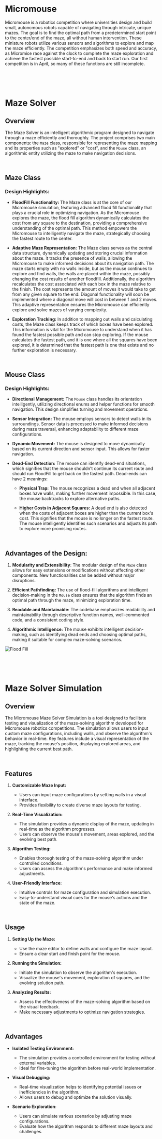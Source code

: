 # Micromouse

Micromouse is a robotics competition where universities design and build small, autonomous robots capable of navigating through intricate, unique mazes. The goal is to find the optimal path from a predetermined start point to the center/end of the maze, all without human intervention. These miniature robots utilize various sensors and algorithms to explore and map the maze efficiently. The competition emphasizes both speed and accuracy, as Micromice race against the clock to complete the maze exploration and achieve the fastest possible start-to-end and back to start run. Our first competition is in April, so many of these functions are still incomplete. 

<br><br><br>

# Maze Solver

## Overview

The Maze Solver is an intelligent algorithmic program designed to navigate through a maze efficiently and thoroughly. The project comprises two main components: the `Maze` class, responsible for representing the maze mapping and its properties such as "explored" or "cost", and the `Mouse` class, an algorithmic entity utilizing the maze to make navigation decisions.

<br>

## Maze Class

### Design Highlights:

- **FloodFill Functionality:** The Maze class is at the core of our Micromouse simulation, featuring advanced flood fill functionality that plays a crucial role in optimizing navigation. As the Micromouse explores the maze, the flood fill algorithm dynamically calculates the cost from any square to the destination, providing a comprehensive understanding of the optimal path. This method empowers the Micromouse to intelligently navigate the maze, strategically choosing the fastest route to the center.


- **Adaptive Maze Representation:** The Maze class serves as the central data structure, dynamically updating and storing crucial information about the maze. It tracks the presence of walls, allowing the Micromouse to make informed decisions about its navigation path. The maze starts empty with no walls inside, but as the mouse continues to explore and find walls, the walls are placed within the maze, possibly changing the cost results of another floodfill. Additionally, the algorithm recalculates the cost associated with each box in the maze relative to the finish. The cost represents the amount of moves it would take to get from any given square to the end. Diagonal functionality will soon be implemented where a diagonal move will cost in between 1 and 2 moves. This adaptive representation ensures the Micromouse can efficiently explore and solve mazes of varying complexity.


- **Exploration Tracking:** In addition to mapping out walls and calculating costs, the Maze class keeps track of which boxes have been explored. This information is vital for the Micromouse to understand when it has found the fastest possible path and can stop exploring. If the mouse calculates the fastest path, and it is one where all the squares have been explored, it is determined that the fastest path is one that exists and no further exploration is necessary.

<br>

## Mouse Class

### Design Highlights:

- **Directional Management:** The `Mouse` class handles its orientation intelligently, utilizing directional enums and helper functions for smooth navigation. This design simplifies turning and movement operations.

- **Sensor Integration:** The mouse employs sensors to detect walls in its surroundings. Sensor data is processed to make informed decisions during maze traversal, enhancing adaptability to different maze configurations.

- **Dynamic Movement:** The mouse is designed to move dynamically based on its current direction and sensor input. This allows for faster navigation.

- **Dead-End Detection:** The mouse can identify dead-end situations, which signifies that the mouse shouldn't continue its current route and should run FloodFill to get back on the fastest path. Dead-ends can have 2 meanings:

  - **Physical Trap:** The mouse recognizes a dead end when all adjacent boxes have walls, making further movement impossible. In this case, the mouse backtracks to explore alternative paths.

  - **Higher Costs in Adjacent Squares:** A dead end is also detected when the costs of adjacent boxes are higher than the current box's cost. This signifies that the mouse is no longer on the fastest route. The mouse intelligently identifies such scenarios and adjusts its path to explore more promising routes.

<br>

## Advantages of the Design:

1. **Modularity and Extensibility:** The modular design of the `Maze` class allows for easy extensions or modifications without affecting other components. New functionalities can be added without major disruptions.

2. **Efficient Pathfinding:** The use of flood-fill algorithms and intelligent decision-making in the `Mouse` class ensures that the algorithm finds an optimal path through the maze, minimizing exploration time.

3. **Readable and Maintainable:** The codebase emphasizes readability and maintainability through descriptive function names, well-commented code, and a consistent coding style.

4. **Algorithmic Intelligence:** The mouse exhibits intelligent decision-making, such as identifying dead ends and choosing optimal paths, making it suitable for complex maze-solving scenarios.


![Flood Fill](pictures/floodfill_after_deadend.jpg)

<br><br><br>

# Maze Solver Simulation

## Overview

The Micromouse Maze Solver Simulation is a tool designed to facilitate testing and visualization of the maze-solving algorithm developed for Micromouse robotics competitions. The simulation allows users to input custom maze configurations, including walls, and observe the algorithm's behavior in real-time. Key features include a visual representation of the maze, tracking the mouse's position, displaying explored areas, and highlighting the current best path.

<br>

## Features

1. **Customizable Maze Input:**
   - Users can input maze configurations by setting walls in a visual interface.
   - Provides flexibility to create diverse maze layouts for testing.

2. **Real-Time Visualization:**
   - The simulation provides a dynamic display of the maze, updating in real-time as the algorithm progresses.
   - Users can observe the mouse's movement, areas explored, and the evolving best path.

3. **Algorithm Testing:**
   - Enables thorough testing of the maze-solving algorithm under controlled conditions.
   - Users can assess the algorithm's performance and make informed adjustments.

4. **User-Friendly Interface:**
   - Intuitive controls for maze configuration and simulation execution.
   - Easy-to-understand visual cues for the mouse's actions and the state of the maze.

<br>

## Usage

1. **Setting Up the Maze:**
   - Use the maze editor to define walls and configure the maze layout.
   - Ensure a clear start and finish point for the mouse.

2. **Running the Simulation:**
   - Initiate the simulation to observe the algorithm's execution.
   - Visualize the mouse's movement, exploration of squares, and the evolving solution path.

3. **Analyzing Results:**
   - Assess the effectiveness of the maze-solving algorithm based on the visual feedback.
   - Make necessary adjustments to optimize navigation strategies.

<br>

## Advantages

- **Isolated Testing Environment:**
  - The simulation provides a controlled environment for testing without external variables.
  - Ideal for fine-tuning the algorithm before real-world implementation.

- **Visual Debugging:**
  - Real-time visualization helps to identifying potential issues or inefficiencies in the algorithm.
  - Allows users to debug and optimize the solution visually.

- **Scenario Exploration:**
  - Users can simulate various scenarios by adjusting maze configurations.
  - Evaluate how the algorithm responds to different maze layouts and challenges.
